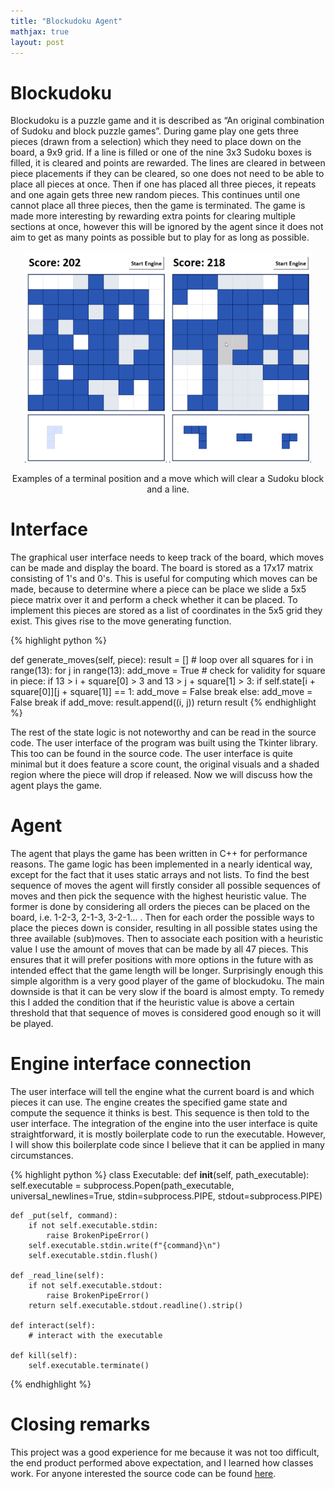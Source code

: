 ```yaml
---
title: "Blockudoku Agent"
mathjax: true
layout: post
---
```


# Blockudoku
Blockudoku is a puzzle game and it is described as “An original combination of Sudoku and block puzzle games”. During game play one gets three pieces (drawn from a selection) which they need to place down on the board, a 9x9 grid. If a line is filled or one of the nine 3x3 Sudoku boxes is filled, it is cleared and points are rewarded. The lines are cleared in between piece placements if they can be cleared, so one does not need to be able to place all pieces at once. Then if one has placed all three pieces, it repeats and one again gets three new random pieces. This continues until one cannot place all three pieces, then the game is terminated. The game is made more interesting by rewarding extra points for clearing multiple sections at once, however this will be ignored by the agent since it does not aim to get as many points as possible but to play for as long as possible.

<p align="middle">
  <img src="/images/blockudoku/quzwEgv.png" width="45%" /> 
  <img src="/images/blockudoku/h0IjWzM.png" width="45%" />
</p>
<div align="center">
  Examples of a terminal position and a move which will clear a Sudoku block and a line.
</div>

# Interface
The graphical user interface needs to keep track of the board, which moves can be made and display the board. The board is stored as a 17x17 matrix consisting of 1's and 0's. This is useful for computing which moves can be made, because to determine where a piece can be place we slide a 5x5 piece matrix over it and perform a check whether it can be placed. To implement this pieces are stored as a list of coordinates in the 5x5 grid they exist. This gives rise to the move generating function. 

{% highlight python %}

def generate_moves(self, piece):
    result = []
    # loop over all squares
    for i in range(13):
        for j in range(13):
            add_move = True
            # check for validity
            for square in piece:
                if 13 > i + square[0] > 3 and 13 > j + square[1] > 3:
                    if self.state[i + square[0]][j + square[1]] == 1:
                        add_move = False
                        break
                else:
                    add_move = False
                    break
            if add_move:
                result.append((i, j))
    return result
{% endhighlight %}

The rest of the state logic is not noteworthy and can be read in the source code. The user interface of the program was built using the Tkinter library. This too can be found in the source code. The user interface is quite minimal but it does feature a score count, the original visuals and a shaded region where the piece will drop if released. Now we will discuss how the agent plays the game.

# Agent
The agent that plays the game has been written in C++ for performance reasons. The game logic has been implemented in a nearly identical way, except for the fact that it uses static arrays and not lists. To find the best sequence of moves the agent will firstly consider all possible sequences of moves and then pick the sequence with the highest heuristic value. The former is done by considering all orders the pieces can be placed on the board, i.e. 1-2-3, 2-1-3, 3-2-1... . Then for each order the possible ways to place the pieces down is consider, resulting in all possible states using the three available (sub)moves. Then to associate each position with a heuristic value I use the amount of moves that can be made by all 47 pieces. This ensures that it will prefer positions with more options in the future with as intended effect that the game length will be longer. Surprisingly enough this simple algorithm is a very good player of the game of blockudoku. The main downside is that it can be very slow if the board is almost empty. To remedy this I added the condition that if the heuristic value is above a certain threshold that that sequence of moves is considered good enough so it will be played.

# Engine interface connection
The user interface will tell the engine what the current board is and which pieces it can use. The engine creates the specified game state and compute the sequence it thinks is best. This sequence is then told to the user interface. The integration of the engine into the user interface is quite straightforward, it is mostly boilerplate code to run the executable. However, I will show this boilerplate code since I believe that it can be applied in many circumstances.

{% highlight python %}
class Executable:
    def __init__(self, path_executable):
        self.executable = subprocess.Popen(path_executable, universal_newlines=True, 
                                       stdin=subprocess.PIPE, stdout=subprocess.PIPE)

    def _put(self, command):
        if not self.executable.stdin:
            raise BrokenPipeError()
        self.executable.stdin.write(f"{command}\n")
        self.executable.stdin.flush()

    def _read_line(self):
        if not self.executable.stdout:
            raise BrokenPipeError()
        return self.executable.stdout.readline().strip()

    def interact(self):
        # interact with the executable

    def kill(self):
        self.executable.terminate()
{% endhighlight %}

# Closing remarks
This project was a good experience for me because it was not too difficult, the end product performed above expectation, and I learned how classes work. For anyone interested the source code can be found [here](https://github.com/daannoordenbos/daannoordenbos.github.io/tree/master/featured_code/blockudoku%20code).
